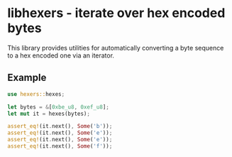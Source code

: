 # libhexers - iterate over hex encoded bytes

This library provides utilities for automatically converting a byte
sequence to a hex encoded one via an iterator.

## Example

```rust
use hexers::hexes;

let bytes = &[0xbe_u8, 0xef_u8];
let mut it = hexes(bytes);

assert_eq!(it.next(), Some('b'));
assert_eq!(it.next(), Some('e'));
assert_eq!(it.next(), Some('e'));
assert_eq!(it.next(), Some('f'));
```
